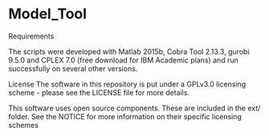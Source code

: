 # Model_Tool
Requirements

The scripts were developed with Matlab 2015b, Cobra Tool 2.13.3, gurobi 9.5.0 and CPLEX 7.0 (free download for IBM Academic plans) and run successfully on several other versions. 

License
The software in this repository is put under a GPLv3.0 licensing scheme - please see the LICENSE file for more details.

This software uses open source components. These are included in the ext/ folder. See the NOTICE for more information on their specific licensing schemes
